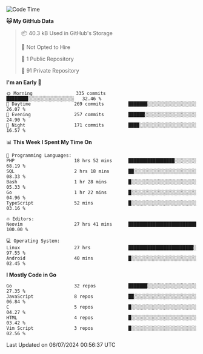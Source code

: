 
<!--START_SECTION:waka-->
![Code Time](http://img.shields.io/badge/Code%20Time-5%2C020%20hrs%2051%20mins-blue)

**🐱 My GitHub Data** 

> 📦 40.3 kB Used in GitHub's Storage 
 > 
> 🚫 Not Opted to Hire
 > 
> 📜 1 Public Repository 
 > 
> 🔑 91 Private Repository 
 > 
**I'm an Early 🐤** 

```text
🌞 Morning                335 commits         ████████░░░░░░░░░░░░░░░░░   32.46 % 
🌆 Daytime                269 commits         ███████░░░░░░░░░░░░░░░░░░   26.07 % 
🌃 Evening                257 commits         ██████░░░░░░░░░░░░░░░░░░░   24.90 % 
🌙 Night                  171 commits         ████░░░░░░░░░░░░░░░░░░░░░   16.57 % 
```


📊 **This Week I Spent My Time On** 

```text
💬 Programming Languages: 
PHP                      18 hrs 52 mins      █████████████████░░░░░░░░   68.19 % 
SQL                      2 hrs 18 mins       ██░░░░░░░░░░░░░░░░░░░░░░░   08.33 % 
Bash                     1 hr 28 mins        █░░░░░░░░░░░░░░░░░░░░░░░░   05.33 % 
Go                       1 hr 22 mins        █░░░░░░░░░░░░░░░░░░░░░░░░   04.96 % 
TypeScript               52 mins             █░░░░░░░░░░░░░░░░░░░░░░░░   03.16 % 

🔥 Editors: 
Neovim                   27 hrs 41 mins      █████████████████████████   100.00 % 

💻 Operating System: 
Linux                    27 hrs              ████████████████████████░   97.55 % 
Android                  40 mins             █░░░░░░░░░░░░░░░░░░░░░░░░   02.45 % 
```

**I Mostly Code in Go** 

```text
Go                       32 repos            ███████░░░░░░░░░░░░░░░░░░   27.35 % 
JavaScript               8 repos             ██░░░░░░░░░░░░░░░░░░░░░░░   06.84 % 
C                        5 repos             █░░░░░░░░░░░░░░░░░░░░░░░░   04.27 % 
HTML                     4 repos             █░░░░░░░░░░░░░░░░░░░░░░░░   03.42 % 
Vim Script               3 repos             █░░░░░░░░░░░░░░░░░░░░░░░░   02.56 % 
```




 Last Updated on 06/07/2024 00:56:37 UTC
<!--END_SECTION:waka-->
